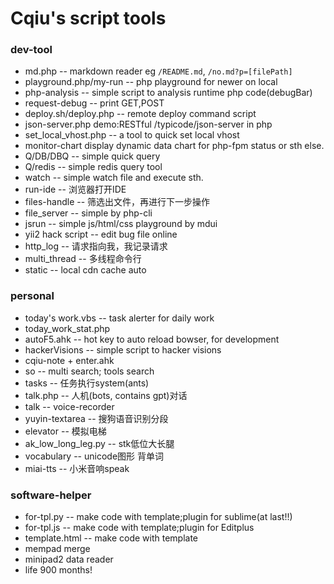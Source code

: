 Cqiu's script tools
===

### dev-tool
- md.php -- markdown reader eg `/README.md`, `/no.md?p=[filePath]`
- playground.php/my-run -- php playground for newer on local
- php-analysis -- simple script to analysis runtime php code(debugBar)
- request-debug -- print GET,POST
- deploy.sh/deploy.php -- remote deploy command script
- json-server.php demo:RESTful /typicode/json-server in php
- set_local_vhost.php -- a tool to quick set local vhost
- monitor-chart display dynamic data chart for php-fpm status or sth else.
- Q/DB/DBQ -- simple quick query
- Q/redis -- simple redis query tool
- watch -- simple watch file and execute sth.
- run-ide -- 浏览器打开IDE
- files-handle -- 筛选出文件，再进行下一步操作
- file_server -- simple by php-cli
- jsrun -- simple js/html/css playground by mdui
- yii2 hack script -- edit bug file online
- http_log -- 请求指向我，我记录请求
- multi_thread -- 多线程命令行
- static -- local cdn cache auto

### personal
- today's work.vbs -- task alerter for daily work
- today_work_stat.php
- autoF5.ahk  -- hot key to auto reload bowser, for development
- hackerVisions -- simple script to hacker visions
- cqiu-note + enter.ahk
- so -- multi search; tools search
- tasks -- 任务执行system(ants)
- talk.php -- 人机(bots, contains gpt)对话
- talk -- voice-recorder
- yuyin-textarea -- 搜狗语音识别分段
- elevator -- 模拟电梯
- ak_low_long_leg.py -- stk低位大长腿
- vocabulary -- unicode图形 背单词
- miai-tts -- 小米音响speak

### software-helper
- for-tpl.py -- make code with template;plugin for sublime(at last!!)
- for-tpl.js -- make code with template;plugin for Editplus
- template.html -- make code with template
- mempad merge
- minipad2 data reader
- life 900 months!


